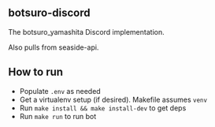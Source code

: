 ## botsuro-discord
The botsuro\_yamashita Discord implementation.

Also pulls from seaside-api.

## How to run
- Populate `.env` as needed
- Get a virtualenv setup (if desired). Makefile assumes `venv`
- Run `make install && make install-dev` to get deps
- Run `make run` to run bot


